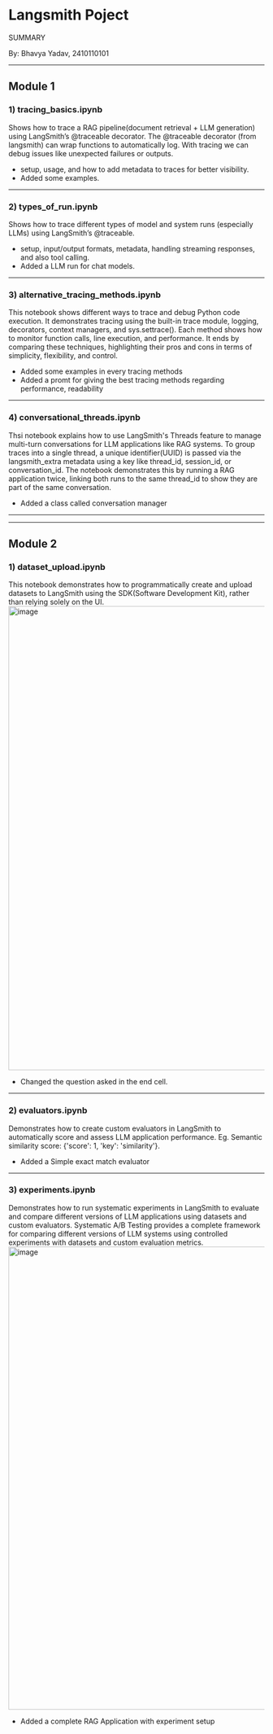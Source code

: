 # Langsmith Poject
SUMMARY

By: Bhavya Yadav, 2410110101

---

## Module 1
### 1) tracing_basics.ipynb
Shows how to trace a RAG pipeline(document retrieval + LLM generation) using LangSmith’s @traceable decorator.
The @traceable decorator (from langsmith) can wrap functions to automatically log.
With tracing we can debug issues like unexpected failures or outputs.
- setup, usage, and how to add metadata to traces for better visibility.
- Added some examples.

---
### 2) types_of_run.ipynb
Shows how to trace different types of model and system runs (especially LLMs) using LangSmith’s @traceable.
- setup, input/output formats, metadata, handling streaming responses, and also tool calling.
- Added a LLM run for chat models.

---
### 3) alternative_tracing_methods.ipynb
This notebook shows different ways to trace and debug Python code execution. It demonstrates tracing using the built-in trace module, logging, decorators, context managers, and sys.settrace(). 
Each method shows how to monitor function calls, line execution, and performance. It ends by comparing these techniques, highlighting their pros and cons in terms of simplicity, flexibility, and control.
- Added some examples in every tracing methods
- Added a promt for giving the best tracing methods regarding performance, readability

---
### 4) conversational_threads.ipynb
Thsi notebook explains how to use LangSmith's Threads feature to manage multi-turn conversations for LLM applications like RAG systems. To group traces into a single thread, a unique identifier(UUID) is passed via the langsmith_extra metadata using a key like thread_id, session_id, or conversation_id. The notebook demonstrates this by running a RAG application twice, linking both runs to the same thread_id to show they are part of the same conversation.
- Added a class called conversation manager


---
---

## Module 2
### 1) dataset_upload.ipynb
This notebook demonstrates how to programmatically create and upload datasets to LangSmith using the SDK(Software Development Kit), rather than relying solely on the UI.
<img width="1759" height="912" alt="image" src="https://github.com/user-attachments/assets/9a59ffb5-0dea-426f-90ee-1e5576e7ac64" />
- Changed the question asked in the end cell.

---
### 2) evaluators.ipynb
Demonstrates how to create custom evaluators in LangSmith to automatically score and assess LLM application performance.
Eg. Semantic similarity score: {'score': 1, 'key': 'similarity'}.
- Added a Simple exact match evaluator

---
### 3) experiments.ipynb
Demonstrates how to run systematic experiments in LangSmith to evaluate and compare different versions of LLM applications using datasets and custom evaluators.
Systematic A/B Testing provides a complete framework for comparing different versions of LLM systems using controlled experiments with datasets and custom evaluation metrics.
<img width="1758" height="910" alt="image" src="https://github.com/user-attachments/assets/cb0b681d-0f69-4d4f-b58b-75a0d0c2f7bd" />

 - Added a complete RAG Application with experiment setup

